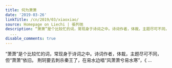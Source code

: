 ```yaml
---
title: 何为萧萧
date: '2019-03-26'
linkTitle: /cn/2019/03/xiaoxiao/
source: Homepage on Liechi | 張列弛
description: “萧萧”是个比较忙的词，常现身于诗词之中。诗词作者，体裁，主题尽可不同，但“萧萧”依旧。 荆轲要去刺杀秦王了，在易水边唱“风萧萧兮易水寒”，《
  ...
disable_comments: true
---
```

“萧萧”是个比较忙的词，常现身于诗词之中。诗词作者，体裁，主题尽可不同，但“萧萧”依旧。 荆轲要去刺杀秦王了，在易水边唱“风萧萧兮易水寒”，《 ...